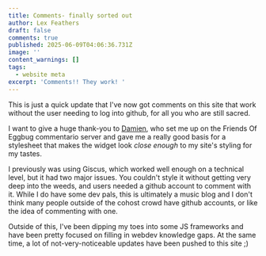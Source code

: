 ```yaml
---
title: Comments- finally sorted out
author: Lex Feathers
draft: false
comments: true
published: 2025-06-09T04:06:36.731Z
image: ''
content_warnings: []
tags:
  - website meta
excerpt: 'Comments!! They work! '
---
```

This is just a quick update that I've now got comments on this site that work without the user needing to log into github, for all you who are still sacred. 

I want to give a huge thank-you to [Damien](https://damien.zone/), who set me up on the Friends Of Eggbug commentario server and gave me a really good basis for a stylesheet that makes the widget look _close enough_ to my site's styling for my tastes.

I previously was using Giscus, which worked well enough on a technical level, but it had two major issues. You couldn't style it without getting very deep into the weeds, and users needed a github account to comment with it. While I do have some dev pals, this is ultimately a music blog and I don't think many people outside of the cohost crowd have github accounts, or like the idea of commenting with one.

Outside of this, I've been dipping my toes into some JS frameworks and have been pretty focused on filling in webdev knowledge gaps. At the same time, a lot of not-very-noticeable updates have been pushed to this site ;)
